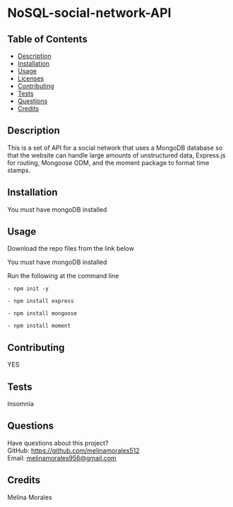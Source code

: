 # NoSQL-social-network-API
    
## Table of Contents
* [Description](#description)
* [Installation](#installation)
* [Usage](#usage)
* [Licenses](#licenses)
* [Contributing](#contributing)
* [Tests](#tests)
* [Questions](#questions)
* [Credits](#credits)

## Description

This is a set of API for a social network that uses a MongoDB database so that the website can handle large amounts of unstructured data, Express.js for routing, Mongoose ODM, and the moment package to format time stamps.

## Installation

You must have mongoDB installed

## Usage

Download the repo files from the link below

You must have mongoDB installed

Run the following at the command line

    - npm init -y
    
    - npm install express
    
    - npm install mongoose
    
    - npm install moment

## Contributing

YES

## Tests

Insomnia 

## Questions

Have questions about this project?  
GitHub: https://github.com/melinamorales512  
Email: melinamorales956@gmail.com
## Credits
Melina Morales
